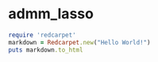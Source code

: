 # admm_lasso
```ruby
require 'redcarpet'
markdown = Redcarpet.new("Hello World!")
puts markdown.to_html
```
